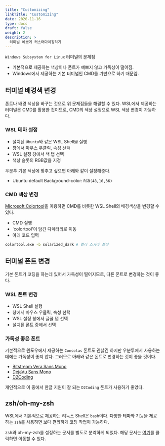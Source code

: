 ```yaml
---
title: "Customizing"
linkTitle: "Customizing"
date: 2020-11-16
type: docs
draft: false
weight: 2
description: >
  터미널 예쁘게 커스터마이징하기
---
```


`Windows Subsystem for Linux` 터미널의 문제점

-	기본적으로 제공하는 색상이나 폰트가 예쁘지 않고 가독성이 떨어짐.
-	Windows에서 제공하는 기본 터미널인 CMD를 기반으로 하기 때문임.

터미널 배경색 변경
------------------

폰트나 배경 색상을 바꾸는 것으로 위 문제점들을 해결할 수 있다. WSL에서 제공하는 터미널은 CMD를 활용한 것이므로, CMD의 색상 설정으로 WSL 색상 변경이 가능하다.

### WSL 테마 설정

-	설치된 `Ubuntu`와 같은 WSL Shell을 실행
-	창에서 마우스 우클릭, 속성 선택
-	WSL 설정 창에서 색 탭 선택
-	색상 슬롯의 RGB값을 지정

우분투 기본 색상에 맞추고 싶으면 아래와 같이 설정해준다.

-	Ubuntu default Background-color: `RGB(48,10,36)`

### CMD 색상 변경

[Microsoft Colortool](https://github.com/microsoft/terminal/releases/tag/1904.29002)을 이용하면 CMD를 비롯한 WSL Shell의 배경색상을 변경할 수 있다.

-	CMD 실행
-	'colortool'이 담긴 디렉터리로 이동
-	아래 코드 입력

```Bash
colortool.exe -b solarized_dark # 컬러 스키마 설정
```

터미널 폰트 변경
----------------

기본 폰트가 코딩을 하는데 있어서 가독성이 떨어지므로, 다른 폰트로 변경하는 것이 좋다.

### WSL 폰트 변경

-	WSL Shell 실행
-	창에서 마우스 우클릭, 속성 선택
-	WSL 설정 창에서 글꼴 탭 선택
-	설치된 폰트 중에서 선택

### 가독성 좋은 폰트

기본적으로 윈도우에서 제공하는 `Consolas` 폰트도 괜찮긴 하지만 우분투에서 사용하는데에는 가독성이 좋지 않다. 그러므로 아래와 같은 폰트로 변경하는 것이 좋을 것이다.

-	[Bitstream Vera Sans Mono](https://www.dafont.com/bitstream-vera-mono.font)
-	[DejaVu Sans Mono](https://github.com/powerline/fonts/tree/master/DejaVuSansMono)
-	[D2Coding](https://github.com/naver/d2codingfont)

개인적으로 이 중에서 한글 지원이 잘 되는 `D2Coding` 폰트가 사용하기 좋았다.

zsh/oh-my-zsh
-------------

WSL에서 기본적으로 제공하는 리눅스 Shell은 `bash`이다. 다양한 테마와 기능을 제공하는 `zsh`를 사용하면 보다 편리하게 코딩 작업이 가능하다.

zsh와 oh-my-zsh를 설정하는 문서를 별도로 분리하게 되었다. 해당 문서는 [여기](../../zsh/installation)를 클릭하면 이동할 수 있다.